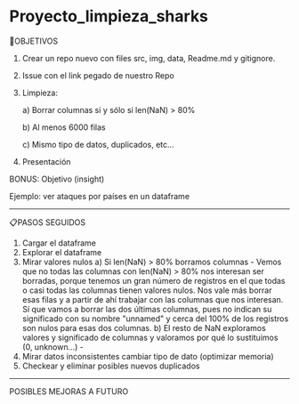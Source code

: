 # Proyecto_limpieza_sharks

🎯OBJETIVOS

1) Crear un repo nuevo con files src, img, data, Readme.md y gitignore.

2) Issue con el link pegado de nuestro Repo

3) Limpieza:

    a) Borrar columnas si y sólo si len(NaN) > 80%
    
    b) Al menos 6000 filas
    
    c) Mismo tipo de datos, duplicados, etc...

4) Presentación

BONUS: Objetivo (insight)

Ejemplo: ver ataques por países en un dataframe


--------------------------------------------------------------------


📋PASOS SEGUIDOS

1) Cargar el dataframe
2) Explorar el dataframe
3) Mirar valores nulos
    a) Si len(NaN) > 80% borramos columnas
        - Vemos que no todas las columnas con len(NaN) > 80% nos interesan ser borradas, porque tenemos un gran número de registros en el que todas o casi todas las columnas tienen valores nulos. Nos vale más borrar esas filas y a partir de ahí trabajar con las columnas que nos interesan. Sí que vamos a borrar las dos últimas columnas, pues no indican su significado con su nombre "unnamed" y cerca del 100% de los registros son nulos para esas dos columnas.
    b) El resto de NaN exploramos valores y significado de columnas y valoramos por qué lo sustituimos (0, unknown...)
        - 
4) Mirar datos inconsistentes
    cambiar tipo de dato (optimizar memoria)
5) Checkear y eliminar posibles nuevos duplicados

-------------------------------------------------------------------

POSIBLES MEJORAS A FUTURO


